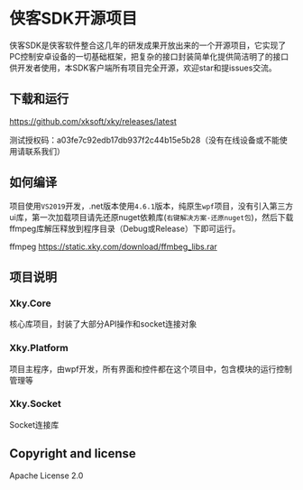 # 侠客SDK开源项目
侠客SDK是侠客软件整合这几年的研发成果开放出来的一个开源项目，它实现了PC控制安卓设备的一切基础框架，把复杂的接口封装简单化提供简洁明了的接口供开发者使用，本SDK客户端所有项目完全开源，欢迎star和提issues交流。

## 下载和运行
https://github.com/xksoft/xky/releases/latest


测试授权码：a03fe7c92edb17db937f2c44b15e5b28（没有在线设备或不能使用请联系我们）


## 如何编译
  
项目使用`VS2019`开发，.net版本使用`4.6.1`版本，纯原生`wpf`项目，没有引入第三方ui库，第一次加载项目请先还原nuget依赖库(`右键解决方案-还原nuget包`)，然后下载ffmpeg库解压释放到程序目录（Debug或Release）下即可运行。

ffmpeg https://static.xky.com/download/ffmbeg_libs.rar

## 项目说明

### Xky.Core
核心库项目，封装了大部分API操作和socket连接对象

### Xky.Platform
项目主程序，由wpf开发，所有界面和控件都在这个项目中，包含模块的运行控制管理等

### Xky.Socket
Socket连接库

## Copyright and license

Apache License 2.0
